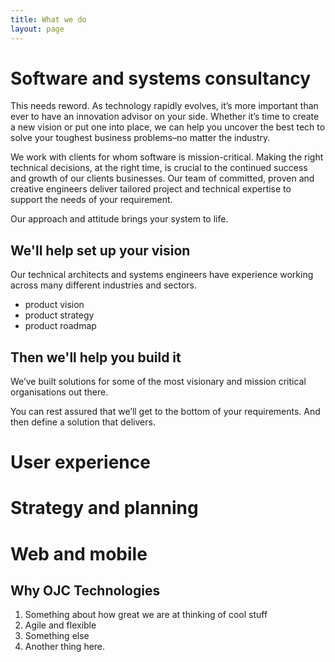 ```yaml
---
title: What we do
layout: page
---
```


# Software and systems consultancy

This needs reword.
As technology rapidly evolves, it’s more important than ever to have an innovation advisor on your side. Whether it’s time to create a new vision or put one into place, we can help you uncover the best tech to solve your toughest business problems–no matter the industry.



We work with clients for whom software is mission-critical.
Making the right technical decisions, at the right time, is crucial to the continued success and growth of our clients businesses.
Our team of committed, proven and creative engineers deliver tailored project and technical expertise to support the needs of your requirement.

Our approach and attitude brings your system to life.

## We'll help set up your vision

Our technical architects and systems engineers have experience working across many different industries and sectors.

- product vision
- product strategy
- product roadmap

## Then we'll help you build it

We’ve built solutions for some of the most visionary and mission critical organisations out there.

You can rest assured that we’ll get to the bottom of your requirements. And then define a solution that delivers.


# User experience

# Strategy and planning

# Web and mobile

## Why OJC Technologies

1. Something about how great we are at thinking of cool stuff
2. Agile and flexible
3. Something else
4. Another thing here.
